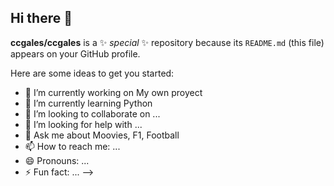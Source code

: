 ## Hi there 👋

**ccgales/ccgales** is a ✨ _special_ ✨ repository because its `README.md` (this file) appears on your GitHub profile.

Here are some ideas to get you started:

- 🔭 I’m currently working on My own proyect
- 🌱 I’m currently learning Python
- 👯 I’m looking to collaborate on ...
- 🤔 I’m looking for help with ...
- 💬 Ask me about Moovies, F1, Football
- 📫 How to reach me: ...
- 😄 Pronouns: ...
- ⚡ Fun fact: ...
-->
